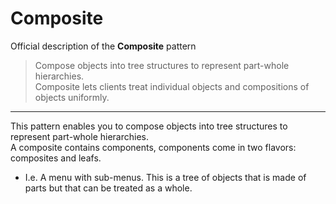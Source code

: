 # Composite

Official description of the **Composite** pattern

> Compose objects into tree structures to represent part-whole hierarchies.\
> Composite lets clients treat individual objects and compositions of objects uniformly.

---

This pattern enables you to compose objects into tree structures to represent part-whole hierarchies.\
A composite contains components, components come in two flavors: composites and leafs.

-   I.e. A menu with sub-menus. This is a tree of objects that is made of parts but that can be treated as a whole.
